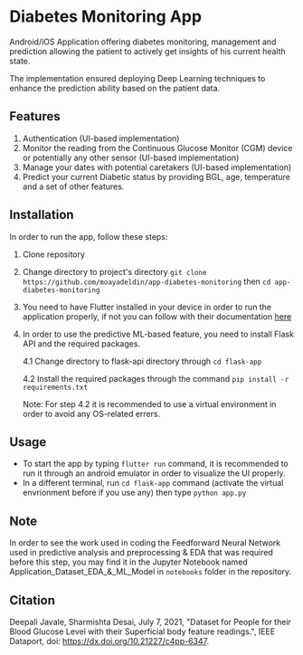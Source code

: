 # Diabetes Monitoring App

Android/iOS Application offering diabetes monitoring, management and prediction allowing the patient to actively get insights of his current health state. 

The implementation ensured deploying Deep Learning techniques to enhance the prediction ability based on the patient data.

## Features

1. Authentication (UI-based implementation)
2. Monitor the reading from the Continuous Glucose Monitor (CGM) device or potentially any other sensor (UI-based implementation)
3. Manage your dates with potential caretakers (UI-based implementation)
4. Predict your current Diabetic status by providing BGL, age, temperature and a set of other features.

## Installation

In order to run the app, follow these steps:
1. Clone repository
2. Change directory to project's directory
`git clone https://github.com/moayadeldin/app-diabetes-monitoring` then `cd app-diabetes-monitoring`
3. You need to have Flutter installed in your device in order to run the application properly, if not you can follow with their documentation [here](https://docs.flutter.dev/get-started/install)
4. In order to use the predictive ML-based feature, you need to install Flask API and the required packages.
   
   4.1 Change directory to flask-api directory through `cd flask-app`

   4.2 Install the required packages through the command `pip install -r requirements.txt` 

   Note:  For step 4.2 it is recommended to use a virtual environment in order to avoid any OS-related errers.
   
## Usage

* To start the app by typing `flutter run` command, it is recommended to run it through an android emulator in order to visualize the UI properly.
* In a different terminal, run `cd flask-app` command (activate the virtual envrionment before if you use any) then type `python app.py`

## Note

In order to see the work used in coding the Feedforward Neural Network used in predictive analysis and preprocessing & EDA that was required before this step, you may find it in the Jupyter Notebook named Application_Dataset_EDA_&_ML_Model in `notebooks` folder in the repository.


## Citation

Deepali Javale, Sharmishta Desai, July 7, 2021, "Dataset for People for their Blood Glucose Level with their Superficial body feature readings.", IEEE Dataport, doi: https://dx.doi.org/10.21227/c4pp-6347.
